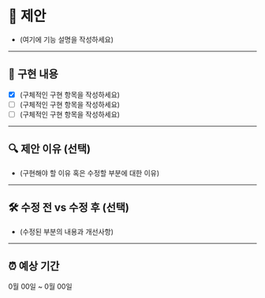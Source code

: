 # 📌 제안
- (여기에 기능 설명을 작성하세요)

---

## 📝 구현 내용
- [x] (구체적인 구현 항목을 작성하세요)
- [ ] (구체적인 구현 항목을 작성하세요)
- [ ] (구체적인 구현 항목을 작성하세요)

---

## 🔍 제안 이유 (선택)
- (구현해야 할 이유 혹은 수정할 부분에 대한 이유)
  
---

## 🛠️ 수정 전 vs 수정 후 (선택)
- (수정된 부분의 내용과 개선사항)

---

## ⏰ 예상 기간
0월 00일 ~ 0월 00일
